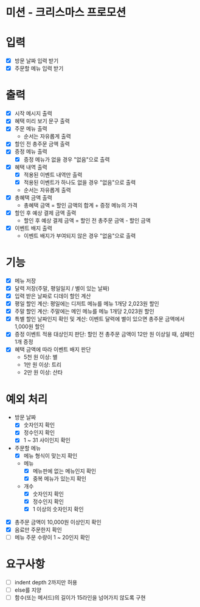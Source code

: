 # 미션 - 크리스마스 프로모션

# 입력

- [x] 방문 날짜 입력 받기
- [x] 주문할 메뉴 입력 받기

# 출력

- [x] 시작 메시지 출력
- [x] 혜택 미리 보기 문구 출력
- [x] 주문 메뉴 출력
  - 순서는 자유롭게 출력
- [x] 할인 전 총주문 금액 출력
- [x] 증정 메뉴 출력
  - [x] 증정 메뉴가 없을 경우 "없음"으로 출력
- [x] 혜택 내역 출력
  - [x] 적용된 이벤트 내역만 출력
  - [x] 적용된 이벤트가 하나도 없을 경우 "없음"으로 출력
  - 순서는 자유롭게 출력
- [x] 총혜택 금액 출력
  - 총혜택 금액 = 할인 금액의 합계 + 증정 메뉴의 가격
- [x] 할인 후 예상 결제 금액 출력
  - 할인 후 예상 결제 금액 = 할인 전 총주문 금액 - 할인 금액
- [x] 이벤트 배지 출력
  - 이벤트 배지가 부여되지 않은 경우 "없음"으로 출력

# 기능

- [x] 메뉴 저장
- [x] 달력 저장(주말, 평일일지 / 별이 있는 날짜)
- [x] 입력 받은 날짜로 디데이 할인 계산
- [x] 평일 할인 계산: 평일에는 디저트 메뉴를 메뉴 1개당 2,023원 할인
- [x] 주말 할인 계산: 주말에는 메인 메뉴를 메뉴 1개당 2,023원 할인
- [x] 특별 할인 날짜인지 확인 및 계산: 이벤트 달력에 별이 있으면 총주문 금액에서 1,000원 할인
- [x] 증정 이벤트 적용 대상인지 판단: 할인 전 총주문 금액이 12만 원 이상일 때, 샴페인 1개 증정
- [x] 혜택 금액에 따라 이벤트 배지 판단
  - 5천 원 이상: 별
  - 1만 원 이상: 트리
  - 2만 원 이상: 산타

# 예외 처리

- 방문 날짜
  - [x] 숫자인지 확인
  - [x] 정수인지 확인
  - [x] 1 ~ 31 사이인지 확인
- 주문할 메뉴
  - [x] 메뉴 형식이 맞는지 확인
  - 메뉴
    - [x] 메뉴판에 없는 메뉴인지 확인
    - [x] 중복 메뉴가 있는지 확인
  - 개수
    - [x] 숫자인지 확인
    - [x] 정수인지 확인
    - [x] 1 이상의 숫자인지 확인
- [x] 총주문 금액이 10,000원 이상인지 확인
- [x] 음료만 주문한지 확인
- [ ] 메뉴 주문 수량이 1 ~ 20인지 확인

# 요구사항

- [ ] indent depth 2까지만 허용
- [ ] else를 지양
- [ ] 함수(또는 메서드)의 길이가 15라인을 넘어가지 않도록 구현
